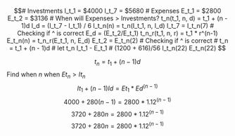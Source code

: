 ```math
# Investments
I_t_1 = $4000
I_t_7 = $5680

# Expenses
E_t_1 = $2800
E_t_2 = $3136

# When will Expenses > Investments?
t_n(t_1, n, d) = t_1 + (n - 1)d
I_d = (I_t_7 - I_t_1) / 6
I_t_n(n) = t_n(I_t_1, n, I_d) 
I_t_7 = I_t_n(7) # Checking if ^ is correct

E_d = (E_t_2/E_t_1)
t_n_r(t_1, n, r) = t_1 * r^(n-1)
E_t_n(n) = t_n_r(E_t_1, n, E_d)

E_t_2 = E_t_n(2) # Checking if ^ is correct

# t_n = t_1 + (n - 1)d
# let t_n

I_t_1 - E_t_1

# (1200 + 616)/56
I_t_n(22)
E_t_n(22)

```

$$t_n = t_1 + (n - 1)d$$
Find when $n$ when $Et_n > It_n$
$$It_1 + (n-1)Id = Et_1 * Ed^{(n-1)}$$
$$4000 + 280(n-1) = 2800 * 1.12^{(n-1)}$$
$$3720 + 280n = 2800 * 1.12^{(n-1)}$$
$$3720 + 280n = 2800 * 1.12^{(n-1)}$$